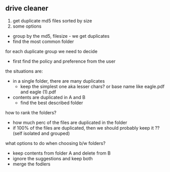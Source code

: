 ## drive cleaner

1. get duplicate md5 files sorted by size
2. some options
- group by the md5, filesize - we get duplicates
- find the most common folder 


for each duplicate group we need to decide
- first find the policy and preference from the user

the situations are:
- in a single folder, there are many duplicates
    - keep the simplest one aka lesser chars? or base name like eagle.pdf and eagle (1).pdf
- contents are duplicated in A and B
    - find the best described folder

how to rank the folders?
- how much perc of the files are duplicated in the folder
- if 100% of the files are duplicated, then we should probably keep it ?? (self isolated and grouped)

what options to do when choosing b/w folders?
- keep contents from folder A and delete from B
- ignore the suggestions and keep both
- merge the fodlers 

